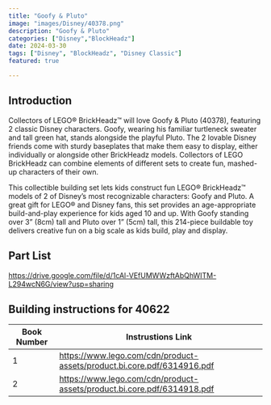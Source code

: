 ```yaml
---
title: "Goofy & Pluto"
image: "images/Disney/40378.png"
description: "Goofy & Pluto"
categories: ["Disney","BlockHeadz"]
date: 2024-03-30
tags: ["Disney", "BlockHeadz", "Disney Classic"]
featured: true

---
```

## Introduction

Collectors of LEGO® BrickHeadz™ will love Goofy & Pluto (40378), featuring 2 classic Disney characters. Goofy, wearing his familiar turtleneck sweater and tall green hat, stands alongside the playful Pluto. The 2 lovable Disney friends come with sturdy baseplates that make them easy to display, either individually or alongside other BrickHeadz models. Collectors of LEGO BrickHeadz can combine elements of different sets to create fun, mashed-up characters of their own.


This collectible building set lets kids construct fun LEGO® BrickHeadz™ models of 2 of Disney’s most recognizable characters: Goofy and Pluto.
A great gift for LEGO® and Disney fans, this set provides an age-appropriate build-and-play experience for kids aged 10 and up.
With Goofy standing over 3” (8cm) tall and Pluto over 1” (5cm) tall, this 214-piece buildable toy delivers creative fun on a big scale as kids build, play and display.

## Part List

https://drive.google.com/file/d/1cAl-VEfUMWWzftAbQhWITM-L294wcN6G/view?usp=sharing


## Building instructions for 40622

| Book Number | Instrustions Link |
|-------------|-------------------|
| 1           | https://www.lego.com/cdn/product-assets/product.bi.core.pdf/6314916.pdf |
| 2           | https://www.lego.com/cdn/product-assets/product.bi.core.pdf/6314918.pdf |
